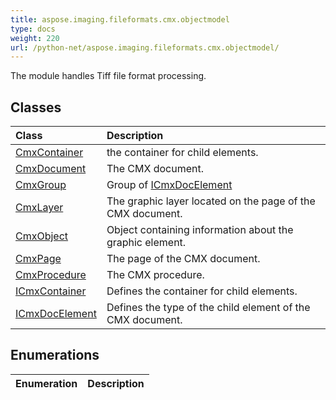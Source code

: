 ```yaml
---
title: aspose.imaging.fileformats.cmx.objectmodel
type: docs
weight: 220
url: /python-net/aspose.imaging.fileformats.cmx.objectmodel/
---
```



The module handles Tiff file format processing.

## **Classes**
| **Class** | **Description** |
| :- | :- |
| [CmxContainer](/imaging/python-net/aspose.imaging.fileformats.cmx.objectmodel/cmxcontainer/) | the container for child elements. |
| [CmxDocument](/imaging/python-net/aspose.imaging.fileformats.cmx.objectmodel/cmxdocument/) | The CMX document. |
| [CmxGroup](/imaging/python-net/aspose.imaging.fileformats.cmx.objectmodel/cmxgroup/) | Group of [ICmxDocElement](/imaging/python-net/aspose.imaging.fileformats.cmx.objectmodel/icmxdocelement/) |
| [CmxLayer](/imaging/python-net/aspose.imaging.fileformats.cmx.objectmodel/cmxlayer/) | The graphic layer located on the page of the CMX document. |
| [CmxObject](/imaging/python-net/aspose.imaging.fileformats.cmx.objectmodel/cmxobject/) | Object containing information about the graphic element. |
| [CmxPage](/imaging/python-net/aspose.imaging.fileformats.cmx.objectmodel/cmxpage/) | The page of the CMX document. |
| [CmxProcedure](/imaging/python-net/aspose.imaging.fileformats.cmx.objectmodel/cmxprocedure/) | The CMX procedure. |
| [ICmxContainer](/imaging/python-net/aspose.imaging.fileformats.cmx.objectmodel/icmxcontainer/) | Defines the container for child elements. |
| [ICmxDocElement](/imaging/python-net/aspose.imaging.fileformats.cmx.objectmodel/icmxdocelement/) | Defines the type of the child element of the CMX document. |
## **Enumerations**
| **Enumeration** | **Description** |
| :- | :- |
